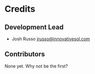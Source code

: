 # Credits

## Development Lead

* Josh Russo <jrusso@innovativesol.com>

## Contributors

None yet. Why not be the first?
